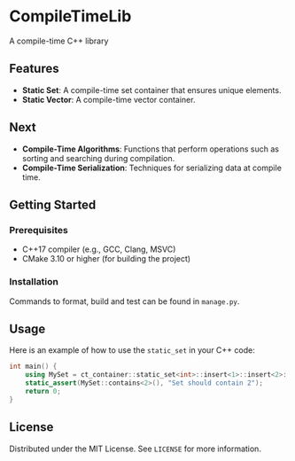 # CompileTimeLib
A compile-time C++ library

## Features
- **Static Set**: A compile-time set container that ensures unique elements.
- **Static Vector**: A compile-time vector container. 

## Next
- **Compile-Time Algorithms**: Functions that perform operations such as sorting and searching during compilation.
- **Compile-Time Serialization**: Techniques for serializing data at compile time.


## Getting Started

### Prerequisites
- C++17 compiler (e.g., GCC, Clang, MSVC)
- CMake 3.10 or higher (for building the project)

### Installation
Commands to format, build and test can be found in `manage.py`. 

## Usage
Here is an example of how to use the `static_set` in your C++ code:
```cpp
int main() {
    using MySet = ct_container::static_set<int>::insert<1>::insert<2>::insert<3>;
    static_assert(MySet::contains<2>(), "Set should contain 2");
    return 0;
}
```

## License
Distributed under the MIT License. See `LICENSE` for more information.
